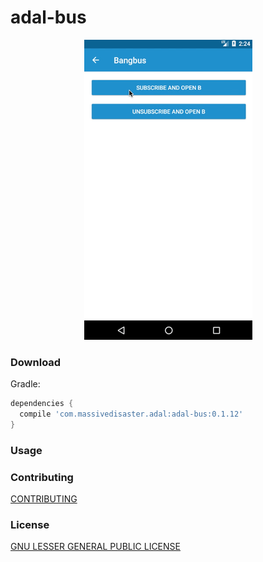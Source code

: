 # adal-bus

<div align="center">
  <img src="art/adal-bus.gif" />
</div>

### Download

Gradle:

```gradle
dependencies {
  compile 'com.massivedisaster.adal:adal-bus:0.1.12'
}
```
### Usage

### Contributing
[CONTRIBUTING](../CONTRIBUTING.md)

### License
[GNU LESSER GENERAL PUBLIC LICENSE](../LICENSE.md)